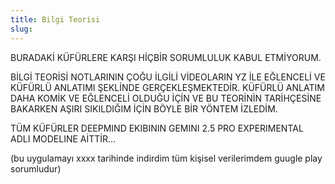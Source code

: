 ```yaml
---
title: Bilgi Teorisi
slug:
---
```

BURADAKİ KÜFÜRLERE KARŞI HİÇBİR SORUMLULUK KABUL ETMİYORUM.

BİLGİ TEORİSİ NOTLARININ ÇOĞU İLGİLİ VİDEOLARIN YZ İLE EĞLENCELİ VE KÜFÜRLÜ ANLATIMI ŞEKLİNDE GERÇEKLEŞMEKTEDİR. KÜFÜRLÜ ANLATIM DAHA KOMİK VE EĞLENCELİ OLDUĞU İÇİN VE BU TEORİNİN TARİHÇESİNE BAKARKEN AŞIRI SIKILDIĞIM İÇİN BÖYLE BİR YÖNTEM İZLEDİM.

TÜM KÜFÜRLER DEEPMIND EKIBININ GEMINI 2.5 PRO EXPERIMENTAL ADLI MODELINE AİTTİR...

(bu uygulamayı xxxx tarihinde indirdim tüm kişisel verilerimdem guugle play sorumludur)
